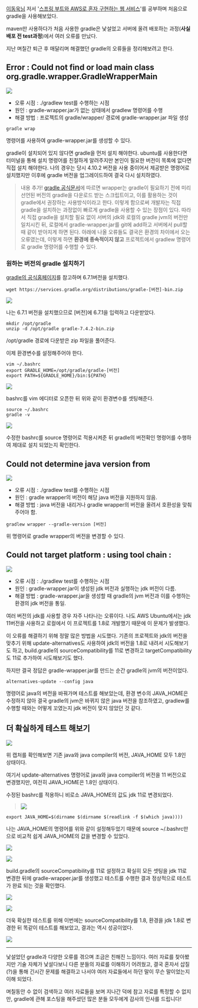 [이동욱님](https://jojoldu.tistory.com/) 저서 '[스프링 부트와 AWS로 혼자 구현하는 웹 서비스](http://www.kyobobook.co.kr/product/detailViewKor.laf?ejkGb=KOR&mallGb=KOR&barcode=9788965402602)'를 공부하며 처음으로 gradle을 사용해보았다.

maven만 사용하다가 처음 사용한 gradle은 낯설었고 서버에 올려 배포하는 과정(**사실 배포 전 test과정**)에서 여러 오류를 만났다.

지난 며칠간 퇴근 후 매달리며 해결했던 gradle의 오류들을 정리해보려고 한다.

## Error : Could not find or load main class org.gradle.wrapper.GradleWrapperMain

![](https://velog.velcdn.com/images/shawnhansh/post/50c81232-d1cd-4190-bcb9-37f437f39b05/image.png)

- 오류 시점 : ./gradlew test를 수행하는 시점
- 원인 : gradle-wrapper.jar가 없는 상태에서 gradlew 명령어를 수행
- 해결 방법 : 프로젝트의 gradle/wrapper/ 경로에 gradle-wrapper.jar 파일 생성
    
```
gradle wrap
```
명령어를 사용하여 gradle-wrapper.jar를 생성할 수 있다.

gradle이 설치되어 있지 않다면 gradle을 먼저 설치 해야한다.
ubuntu를 사용한다면 터미널을 통해 설치 명령어를 친절하게 알려주지만 본인이 필요한 버전이 목록에 없다면 직접 설치 해야한다.
나의 경우는 당시 4.10.2 버전을 사용 중이어서 제공받은 명령어로 설치했지만 이후에 gradle 버전을 업그레이드하여 결국 다시 설치하였다.

> 내용 추가!
[gradle 공식문서](https://docs.gradle.org/current/userguide/gradle_wrapper.html)에 따르면 wrapper는 gradle이 필요하기 전에 미리 선언된 버전의 gradle을 다운로드 받는 스크립트이고, 이를 활용하는 것이 gradle에서 권장하는 사용방식이라고 한다. 이렇게 함으로써 개발자는 직접 gradle을 설치하는 과정없이 빠르게 gradle을 사용할 수 있는 장점이 있다.
따라서 직접 gradle을 설치할 필요 없이 서버의 jdk와 로컬의 gradle jvm의 버전만 일치시킨 뒤, 로컬에서 gradle-wrapper.jar를 git에 add하고 서버에서 pull할 때 같이 받아지게 하면 된다.
아래에 나올 오류들도 결국은 환경의 차이에서 오는 오류였는데, 이렇게 하면 **환경에 종속적이지 않고** 프로젝트에서 gradlew 명령어로 gradle 명령어를 수행할 수 있다.

    
### 원하는 버전의 gradle 설치하기

[gradle의 공식홈페이지](https://gradle.org/install/)를 참고하며 6.7.1버전을 설치했다.

```
wget https://services.gradle.org/distributions/gradle-[버전]-bin.zip
```

![](https://velog.velcdn.com/images/shawnhansh/post/55e14a5f-5085-491e-8c0d-ef20703a50ac/image.png)

나는 6.7.1 버전을 설치했으므로 [버전]에 6.7.1을 입력하고 다운받았다.

```
mkdir /opt/gradle
unzip -d /opt/gradle gradle-7.4.2-bin.zip
```
/opt/gradle 경로에 다운받은 zip 파일을 풀어준다.

이제 환경변수를 설정해주어야 한다.

```
vim ~/.bashrc
export GRADLE_HOME=/opt/gradle/gradle-[버전]
export PATH=${GRADLE_HOME}/bin:${PATH}
```

![](https://velog.velcdn.com/images/shawnhansh/post/463bc1d0-d55d-4e76-877b-a483ec17e735/image.png)

bashrc를 vim 에디터로 오픈한 뒤 위와 같이 환경변수를 셋팅해준다.

```
source ~/.bashrc
gradle -v
```

![](https://velog.velcdn.com/images/shawnhansh/post/22bfc500-4791-45b0-8330-c512e344c60f/image.png)

수정한 bashrc를 source 명령어로 적용시켜준 뒤 gradle의 버전확인 명령어를 수행하여 제대로 설치 되었는지 확인한다.

## Could not determine java version from

![](https://velog.velcdn.com/images/shawnhansh/post/ede71037-e2ea-4071-ae70-86ec75025813/image.png)

- 오류 시점 : ./gradlew test를 수행하는 시점
- 원인 : gradle wrapper의 버전이 해당 java 버전을 지원하지 않음.
- 해결 방법 : java 버전을 내리거나 gradle wrapper의 버전을 올려서 호환성을 맞춰주어야 함.

```
gradlew wrapper --gradle-version [버전]
```

위 명령어로 gradle wrapper의 버전을 변경할 수 있다.
    
## Could not target platform : using tool chain :

![](https://velog.velcdn.com/images/shawnhansh/post/87b22bb6-bdba-4045-86f5-bc8524f52318/image.png)

- 오류 시점 : ./gradlew test를 수행하는 시점
- 원인 : gradle-wrapper.jar이 생성된 jdk 버전과 실행하는 jdk 버전이 다름.
- 해결 방법 : gradle-wrapper.jar을 생성할 때 gradle의 jvm 버전과 이를 수행하는 환경의 jdk 버전을 통일.

여러 버전의 jdk를 사용할 경우 자주 나타나는 오류이다.
나도 AWS Ubuntu에서는 jdk 11버전을 사용하고 로컬에서 이 프로젝트를 1.8로 개발했기 때문에 이 문제가 발생했다.

이 오류를 해결하기 위해 정말 많은 방법을 시도했다.
기존의 프로젝트와 jdk의 버전을 맞추기 위해 update-alternatives도 사용하여 jdk의 버전을 1.8로 내려서 시도해보기도 하고, build.gradle의 sourceCompatibility를 11로 변경하고 targetCompatibility도 11로 추가하여 시도해보기도 했다.

하지만 결국 정답은 gradle-wrapper.jar를 만드는 순간 gradle의 jvm의 버전이었다.
```
alternatives-update --config java
```

명령어로 java의 버전을 바꿔가며 테스트를 해보았는데, 환경 변수의 JAVA_HOME은 수정하지 않아 결국 gradle의 jvm은 바뀌지 않은 java 버전을 참조하였고, gradlew를 수행할 때와는 어떻게 꼬였는지 jdk 버전이 맞지 않았던 것 같다.

## 더 확실하게 테스트 해보기

![](https://velog.velcdn.com/images/shawnhansh/post/5f5aeebd-ab91-4368-9eae-dc6246980d69/image.png)

위 캡처를 확인해보면 기존 java와 java compiler의 버전, JAVA_HOME 모두 1.8인 상태이다.

여기서 update-alternatives 명령어로 java와 java compiler의 버전을 11 버전으로 변경했지만, 여전히 JAVA_HOME은 1.8인 상태이다.

수정된 bashrc를 적용하니 비로소 JAVA_HOME의 값도 jdk 11로 변경되었다.

> ![](https://velog.velcdn.com/images/shawnhansh/post/eecbc041-1741-4d21-b45a-ee3e63b078ab/image.png)
```
export JAVA_HOME=$(dirname $(dirname $(readlink -f $(which java))))
```
나는 JAVA_HOME의 명령어를 위와 같이 설정해두었기 때문에 source ~/.bashrc만으로 비교적 쉽게 JAVA_HOME의 값을 변경할 수 있었다.

![](https://velog.velcdn.com/images/shawnhansh/post/f2d162eb-9735-4ac7-9b47-04b3e231f8b4/image.png)

![](https://velog.velcdn.com/images/shawnhansh/post/6b4b7326-6684-407c-91b4-cffaf5c300d0/image.png)

build.gradle의 sourceCompatibility를 11로 설정하고 확실히 모든 셋팅을 jdk 11로 변경한 뒤에 gradle-wrapper.jar를 생성했고 테스트를 수행한 결과 정상적으로 테스트가 완료 되는 것을 확인했다.

![](https://velog.velcdn.com/images/shawnhansh/post/e7eae45e-87c0-47b3-9c9a-bb029725a0f5/image.png)

![](https://velog.velcdn.com/images/shawnhansh/post/7a36f6dd-2788-47f9-bc83-5c75c421f6fb/image.png)

더욱 확실한 테스트를 위해 이번에는 sourceCompatibility를 1.8, 환경을 jdk 1.8로 변경한 뒤 똑같이 테스트를 해보았고, 결과는 역시 성공이었다.

![](https://velog.velcdn.com/images/shawnhansh/post/9a6c5ed3-5d93-4159-8aa6-1acc0a0ab725/image.png)

---

낯설었던 gradle과 다양한 오류를 겪으며 조금은 친해진 느낌이다.
여러 자료를 찾아봤지만 기술 자체가 낯설다보니 다른 분들의 자료를 이해하기 어려웠고, 결국 혼자서 삽질(?)을 통해 긴시간 문제를 해결하고 나서야 여러 자료들에서 하던 말이 무슨 말이었는지 이해 되었다.

며칠동안 수 없이 검색하고 여러 자료들을 보며 지나간 덕에 참고 자료를 특정할 수 없지만, gradle에 관해 포스팅을 해주셨던 많은 분들 모두에게 감사의 인사를 드립니다!